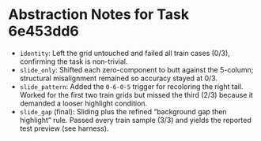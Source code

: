 # Abstraction Notes for Task 6e453dd6

- `identity`: Left the grid untouched and failed all train cases (0/3), confirming the task is non-trivial.
- `slide_only`: Shifted each zero-component to butt against the 5-column; structural misalignment remained so accuracy stayed at 0/3.
- `slide_pattern`: Added the `0-6-0-5` trigger for recoloring the right tail. Worked for the first two train grids but missed the third (2/3) because it demanded a looser highlight condition.
- `slide_gap` (final): Sliding plus the refined “background gap then highlight” rule. Passed every train sample (3/3) and yields the reported test preview (see harness).
